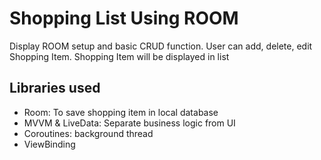 # Shopping List Using ROOM #

Display ROOM setup and basic CRUD function. User can add, delete, edit Shopping Item. Shopping Item will be displayed in list


## Libraries used ##
- Room: To save shopping item in local database
- MVVM & LiveData: Separate business logic from UI
- Coroutines: background thread
- ViewBinding 
